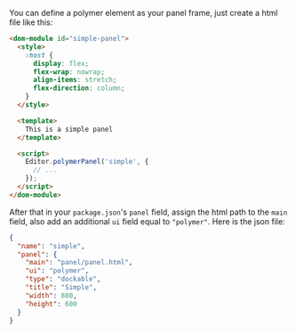 You can define a polymer element as your panel frame, just create a html file like this:

```html
<dom-module id="simple-panel">
  <style>
    :host {
      display: flex;
      flex-wrap: nowrap;
      align-items: stretch;
      flex-direction: column;
    }
  </style>

  <template>
    This is a simple panel
  </template>

  <script>
    Editor.polymerPanel('simple', {
      // ...
    });
  </script>
</dom-module>
```

After that in your `package.json`'s `panel` field, assign the html path to the `main` field, also add
an additional `ui` field equal to `"polymer"`. Here is the json file:

```json
{
  "name": "simple",
  "panel": {
    "main": "panel/panel.html",
    "ui": "polymer",
    "type": "dockable",
    "title": "Simple",
    "width": 800,
    "height": 600
  }
}
```

